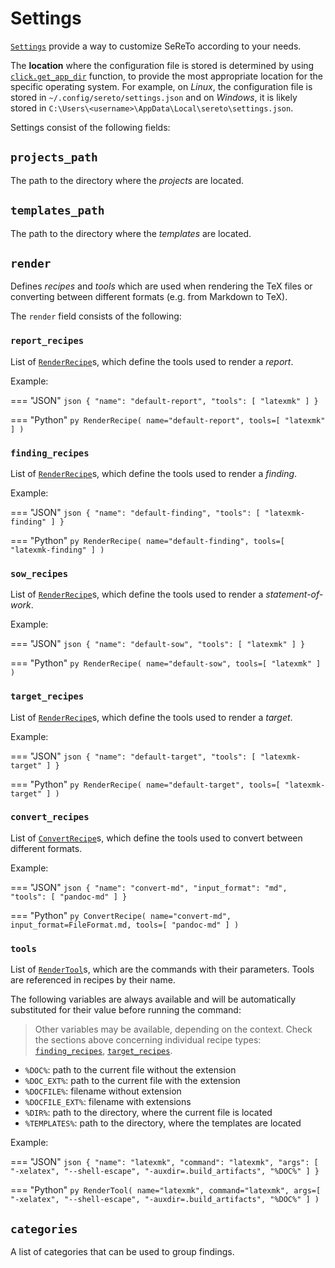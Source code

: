 # Settings

[`Settings`](../reference/models/settings.md#sereto.models.settings.Settings) provide a way to customize SeReTo according to your needs.

The **location** where the configuration file is stored is determined by using [`click.get_app_dir`](https://click.palletsprojects.com/en/latest/api/#click.get_app_dir) function, to provide the most appropriate location for the specific operating system. For example, on *Linux*, the configuration file is stored in `~/.config/sereto/settings.json` and on *Windows*, it is likely stored in `C:\Users\<username>\AppData\Local\sereto\settings.json`.

Settings consist of the following fields:

## `projects_path`

The path to the directory where the *projects* are located.

## `templates_path`

The path to the directory where the *templates* are located.

## `render`

Defines *recipes* and *tools* which are used when rendering the TeX files or converting between different formats (e.g. from Markdown to TeX).

The `render` field consists of the following:

### `report_recipes`

List of [`RenderRecipe`](../reference/models/settings.md#sereto.models.settings.RenderRecipe)s, which define the tools used to render a *report*.

Example:

=== "JSON"
    ```json
    {
        "name": "default-report",
        "tools": [
            "latexmk"
        ]
    }
    ```

=== "Python"
    ```py
    RenderRecipe(
        name="default-report",
        tools=[
            "latexmk"
        ]
    )
    ```

### `finding_recipes`

List of [`RenderRecipe`](../reference/models/settings.md#sereto.models.settings.RenderRecipe)s, which define the tools used to render a *finding*.

Example:

=== "JSON"
    ```json
    {
        "name": "default-finding",
        "tools": [
            "latexmk-finding"
        ]
    }
    ```

=== "Python"
    ```py
    RenderRecipe(
        name="default-finding",
        tools=[
            "latexmk-finding"
        ]
    )
    ```

### `sow_recipes`

List of [`RenderRecipe`](../reference/models/settings.md#sereto.models.settings.RenderRecipe)s, which define the tools used to render a *statement-of-work*.

Example:

=== "JSON"
    ```json
    {
        "name": "default-sow",
        "tools": [
            "latexmk"
        ]
    }
    ```

=== "Python"
    ```py
    RenderRecipe(
        name="default-sow",
        tools=[
            "latexmk"
        ]
    )
    ```

### `target_recipes`

List of [`RenderRecipe`](../reference/models/settings.md#sereto.models.settings.RenderRecipe)s, which define the tools used to render a *target*.

Example:

=== "JSON"
    ```json
    {
        "name": "default-target",
        "tools": [
            "latexmk-target"
        ]
    }
    ```

=== "Python"
    ```py
    RenderRecipe(
        name="default-target",
        tools=[
            "latexmk-target"
        ]
    )
    ```

### `convert_recipes`

List of [`ConvertRecipe`](../reference/models/settings.md#sereto.models.settings.ConvertRecipe)s, which define the tools used to convert between different formats.

Example:

=== "JSON"
    ```json
    {
        "name": "convert-md",
        "input_format": "md",
        "tools": [
            "pandoc-md"
        ]
    }
    ```

=== "Python"
    ```py
    ConvertRecipe(
        name="convert-md",
        input_format=FileFormat.md,
        tools=[
            "pandoc-md"
        ]
    )
    ```

### `tools`

List of [`RenderTool`](../reference/models/settings.md#sereto.models.settings.RenderTool)s, which are the commands with their parameters. Tools are referenced in recipes by their name.

The following variables are always available and will be automatically substituted for their value before running the command:

> Other variables may be available, depending on the context. Check the sections above concerning individual recipe types: [`finding_recipes`](#finding_recipes), [`target_recipes`](#target_recipes).

 - `%DOC%`: path to the current file without the extension
 - `%DOC_EXT%`: path to the current file with the extension
 - `%DOCFILE%`: filename without extension
 - `%DOCFILE_EXT%`: filename with extensions
 - `%DIR%`: path to the directory, where the current file is located
 - `%TEMPLATES%`: path to the directory, where the templates are located

Example:

=== "JSON"
    ```json
    {
        "name": "latexmk",
        "command": "latexmk",
        "args": [
            "-xelatex",
            "--shell-escape",
            "-auxdir=.build_artifacts",
            "%DOC%"
        ]
    }
    ```

=== "Python"
    ```py
    RenderTool(
        name="latexmk",
        command="latexmk",
        args=[
            "-xelatex",
            "--shell-escape",
            "-auxdir=.build_artifacts",
            "%DOC%"
        ]
    )
    ```

## `categories`

A list of categories that can be used to group findings.
